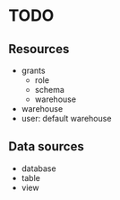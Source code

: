 # TODO

## Resources

- grants
  - role
  - schema
  - warehouse
- warehouse
- user: default warehouse

## Data sources

- database
- table
- view
